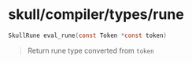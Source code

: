 # skull/compiler/types/rune

```c
SkullRune eval_rune(const Token *const token)
```

> Return rune type converted from `token`

